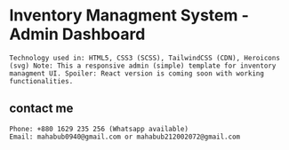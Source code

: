 # Inventory Managment System - Admin Dashboard
``
Technology used in: HTML5, CSS3 (SCSS), TailwindCSS (CDN), Heroicons (svg)
Note: This a responsive admin (simple) template for inventory managment UI.
Spoiler: React version is coming soon with working functionalities.
``

## contact me
```
Phone: +880 1629 235 256 (Whatsapp available)
Email: mahabub0940@gmail.com or mahabub212002072@gmail.com
```